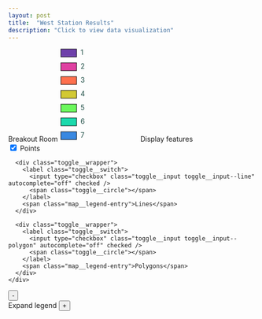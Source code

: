 ```yaml
---
layout: post
title:  "West Station Results"
description: "Click to view data visualization"
---
```

<main id="map" class="map"></main>
<aside class="legend__wrapper">
  <div class="map__legend" style="max-height: 360px;">
    <span class="legend__title">Breakout Room</span>
    <svg height="190" width="160">
      <rect x="2" y="2" width="32" height="16" fill="#6e40aa" stroke="black" stroke-width="1px" />
      <text x="42" y="14" class="map__legend-entry" fill="#1F4E46">1</text>
      <rect x="2" y="30" width="32" height="16" fill="#df40a1" stroke="black" stroke-width="1px"  />
      <text x="42" y="42" class="map__legend-entry" fill="#1F4E46">2</text>
      <rect x="2" y="58" width="32" height="16" fill="#ff704e" stroke="black" stroke-width="1px"  />
      <text x="42" y="70" class="map__legend-entry" fill="#1F4E46">3</text>
      <rect x="2" y="86" width="32" height="16" fill="#d2c934" stroke="black" stroke-width="1px"  />
      <text x="42" y="98" class="map__legend-entry" fill="#1F4E46">4</text>
      <rect x="2" y="114" width="32" height="16" fill="#6bf75c" stroke="black" stroke-width="1px"  />
      <text x="42" y="126" class="map__legend-entry" fill="#1F4E46">5</text>
      <rect x="2" y="142" width="32" height="16" fill="#1bd9ac" stroke="black" stroke-width="1px"  />
      <text x="42" y="154" class="map__legend-entry" fill="#1F4E46">6</text>
      <rect x="2" y="170" width="32" height="16" fill="#3988e1" stroke="black" stroke-width="1px"  />
      <text x="42" y="182" class="map__legend-entry" fill="#1F4E46">7</text>
    </svg>
    <span class="legend__title">Display features</span>
    <div class="toggle__group">
      <div class="toggle__wrapper">
        <label class="toggle__switch">
          <input type="checkbox" class="toggle__input toggle__input--point" autocomplete="off" checked />
          <span class="toggle__circle"></span>
        </label>
        <span class="map__legend-entry">Points</span>
      </div>

      <div class="toggle__wrapper">
        <label class="toggle__switch">
          <input type="checkbox" class="toggle__input toggle__input--line" autocomplete="off" checked />
          <span class="toggle__circle"></span>
        </label>
        <span class="map__legend-entry">Lines</span>
      </div>

      <div class="toggle__wrapper">
        <label class="toggle__switch">
          <input type="checkbox" class="toggle__input toggle__input--polygon" autocomplete="off" checked />
          <span class="toggle__circle"></span>
        </label>
        <span class="map__legend-entry">Polygons</span>
      </div>
    </div>
  </div>
  <button type="button" class="button__collapsible button__collapsible--minus">-</button>
  <div>
    <label for="button__collapsible--plus" class="maximize-instructions">Expand legend</label>
    <button type="button" class="button__collapsible button__collapsible--plus">+</button>
  </div>

</aside>
<script src="{{'assets/javascripts/weststation-map.js' | absolute_url }}" type="module"></script>